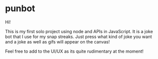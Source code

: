 # punbot

Hi! 

This is my first solo project using node and APIs in JavaScript. It is a joke bot that I use for my snap streaks. Just press what kind of joke you want and a joke as well as gifs will appear on the canvas! 

Feel free to add to the UI/UX as its quite rudimentary at the moment! 

